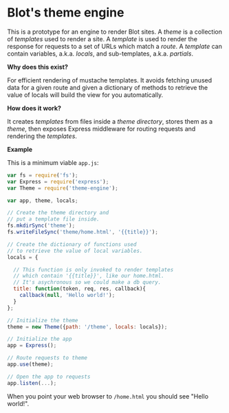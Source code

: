 # Blot's theme engine

This is a prototype for an engine to render Blot sites. A *theme* is a collection of *templates* used to render a site. A *template* is used to render the response for requests to a set of URLs which match a *route*. A *template* can contain variables, a.k.a. *locals*, and sub-templates, a.k.a. *partials*.

**Why does this exist?**

For efficient rendering of mustache templates. It avoids fetching unused data for a given route and given a dictionary of methods to retrieve the value of locals will build the view for you automatically.

**How does it work?**

It creates *templates* from files inside a *theme directory*, stores them as a *theme*, then exposes Express middleware for routing requests and rendering the *templates*.

**Example**

This is a minimum viable ```app.js```:

```javascript
var fs = require('fs');
var Express = require('express');
var Theme = require('theme-engine');

var app, theme, locals;

// Create the theme directory and
// put a template file inside.
fs.mkdirSync('theme');
fs.writeFileSync('theme/home.html', '{{title}}');

// Create the dictionary of functions used
// to retrieve the value of local variables.
locals = {

  // This function is only invoked to render templates
  // which contain '{{title}}', like our home.html.
  // It's asychronous so we could make a db query.
  title: function(token, req, res, callback){
    callback(null, 'Hello world!');
  }
};

// Initialize the theme
theme = new Theme({path: '/theme', locals: locals});

// Initialize the app
app = Express();

// Route requests to theme
app.use(theme);

// Open the app to requests
app.listen(...);
```

When you point your web browser to ```/home.html``` you should see "Hello world!".
